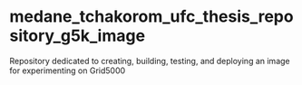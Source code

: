 # medane_tchakorom_ufc_thesis_repository_g5k_image
Repository dedicated to creating, building, testing, and deploying an image for experimenting on Grid5000
